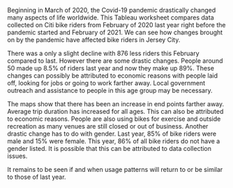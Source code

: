 Beginning in March of 2020, the Covid-19 pandemic drastically changed many aspects of life worldwide. This Tableau worksheet compares data collected on Citi bike riders from February of 2020 last year right before the pandemic started and February of 2021. We can see how changes brought on by the pandemic have affected bike riders in Jersey City.

There was a only a slight decline with 876 less riders this February compared to last. However there are some drastic changes. People around 50 made up 8.5% of riders last year and now they make up 89%. These changes can possibly be attributed to economic reasons with people laid off, looking for jobs or going to work farther away. Local government outreach and assistance to people in this age group may be necessary.  

The maps show that there has been an increase in end points farther away. Average trip duration has increased for all ages. This can also be attributed to economic reasons. People are also using bikes for exercise and outside recreation as many venues are still closed or out of business. Another drastic change has to do with gender. Last year, 85% of bike riders were male and 15% were female. This year, 86% of all bike riders do not have a gender listed. It is possible that this can be attributed to data collection issues.

It remains to be seen if and when usage patterns will return to or be similar to those of last year.
